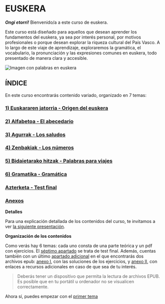 # EUSKERA

***Ongi etorri!*** Bienvenido/a a este curso de euskera.

Este curso está diseñado para aquellos que desean aprender los fundamentos del euskera, ya sea por interés personal, por motivos profesionales o porque desean explorar la riqueza cultural del País Vasco. A lo largo de este viaje de aprendizaje, exploraremos la gramática, el vocabulario, la pronunciación y las expresiones comunes en euskera, todo presentado de manera clara y accesible.

![Imagen con palabras en euskera](https://turismo.euskadi.eus/contenidos/blog_post/0000000341_post_turismo/es_341/images/GLP_341_palabrasmosaico.jpg)

## ÍNDICE

En este curso encontrarás contenido variado, organizado en 7 temas:

### [1) **Euskararen jatorria** - Origen del euskera](/1_origen/README.md)
### [2) **Alfabetoa** - El abecedario](/2_abecedario/README.md)
### [3) **Agurrak** - Los saludos](/3_saludos/README.md)
### [4) **Zenbakiak** - Los números](/4_numeros/README.md)
### [5) **Bidaietarako hitzak** - Palabras para viajes](/5_viajes/README.md)
### [6) **Gramatika** - Gramática](/6_gramatica/README.md)
### [**Azterketa** - Test final](/7_testFinal/README.md)
### [Anexos](/ANEXOS/README.md)


**Detalles**

Para una explicación detallada de los contenidos del curso, te invitamos a ver [la siguiente presentación](https://leiremun.github.io/ANEXOS/ppt.html).

**Organización de los contenidos**

Como verás hay 6 temas: cada uno consta de una parte teórica y un pdf con ejercicios. El [séptimo apartado](/7_testFinal/README.md) se trata de test final. Además, cuentas también con un último [apartado adicional](/ANEXOS/README.md) en el que encontrarás dos archivos epub: [anexo I](https://leiremun.github.io/ANEXOS/anexoI.epub), con las soluciones de los ejercicios, y [anexo II](https://leiremun.github.io/ANEXOS/anexoRecursos.epub), con enlaces a recursos adicionales en caso de que sea de tu interés.
> Deberás tener un dispositivo que permita la lectura de archivos EPUB. Es posible que en tu portátil u ordenador no se visualicen correctamente.

Ahora sí, puedes empezar con el [primer tema](/1_origen/README.md)
